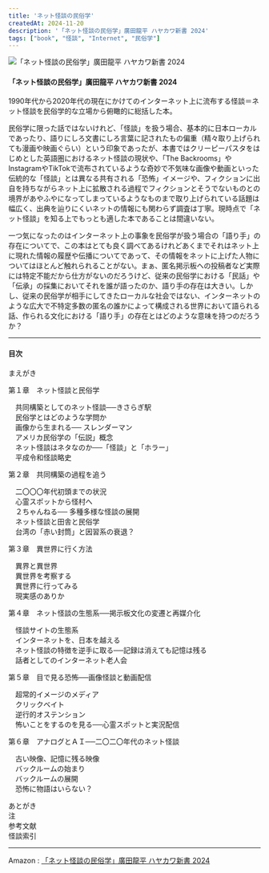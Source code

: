```yaml
---
title: 'ネット怪談の民俗学'
createdAt: 2024-11-20
description: '「ネット怪談の民俗学」廣田龍平 ハヤカワ新書 2024'
tags: ["book", "怪談", "Internet", "民俗学"]
---
```


![「ネット怪談の民俗学」廣田龍平 ハヤカワ新書 2024](https://i.gyazo.com/80639e214ecff0aa7973f6ec3eb7462e.png)

#### 「ネット怪談の民俗学」廣田龍平 ハヤカワ新書 2024

1990年代から2020年代の現在にかけてのインターネット上に流布する怪談＝ネット怪談を民俗学的な立場から俯瞰的に総括した本。

民俗学に限った話ではないけれど、「怪談」を扱う場合、基本的に日本ローカルであったり、語りにしろ文書にしろ言葉に記されたもの偏重（精々取り上げられても漫画や映画ぐらい）という印象であったが、本書ではクリーピーパスタをはじめとした英語圏におけるネット怪談の現状や、「The Backrooms」やInstagramやTikTokで流布されているような奇妙で不気味な画像や動画といった伝統的な「怪談」とは異なる共有される「恐怖」イメージや、フィクションに出自を持ちながらネット上に拡散される過程でフィクションとそうでないものとの境界があやふやになってしまっているようなものまで取り上げられている話題は幅広く、出典を辿りにくいネットの情報にも関わらず調査は丁寧。現時点で「ネット怪談」を知る上でもっとも適した本であることは間違いない。

一つ気になったのはインターネット上の事象を民俗学が扱う場合の「語り手」の存在についてで、この本はとても良く調べてあるけれどあくまでそれはネット上に現れた情報の履歴や伝播についてであって、その情報をネットに上げた人物についてはほとんど触れられることがない。まぁ、匿名掲示板への投稿者など実際には特定不能だから仕方がないのだろうけど、従来の民俗学における「民話」や「伝承」の採集においてそれを誰が語ったのか、語り手の存在は大きい。しかし、従来の民俗学が相手にしてきたローカルな社会ではない、インターネットのような広大で不特定多数の匿名の誰かによって構成される世界において語られる話、作られる文化における「語り手」の存在とはどのような意味を持つのだろうか？

---
#### 目次

まえがき

第１章　ネット怪談と民俗学  

　共同構築としてのネット怪談──きさらぎ駅  
　民俗学とはどのような学問か  
　画像から生まれる── スレンダーマン  
　アメリカ民俗学の「伝説」概念  
　ネット怪談はネタなのか──「怪談」と「ホラー」  
　平成令和怪談略史  

第２章　共同構築の過程を追う

　二〇〇〇年代初頭までの状況  
　心霊スポットから怪村へ  
　２ちゃんねる── 多種多様な怪談の展開  
　ネット怪談と田舎と民俗学  
　台湾の「赤い封筒」と因習系の衰退？  

第３章　異世界に行く方法

　異界と異世界  
　異世界を考察する  
　異世界に行ってみる  
　現実感のありか  

第４章　ネット怪談の生態系──掲示板文化の変遷と再媒介化

　怪談サイトの生態系  
　インターネットを、日本を越える  
　ネット怪談の特徴を逆手に取る──記録は消えても記憶は残る  
　話者としてのインターネット老人会  

第５章　目で見る恐怖──画像怪談と動画配信

　超常的イメージのメディア  
　クリックベイト  
　逆行的オステンション  
　怖いことをするのを見る──心霊スポットと実況配信  

第６章　アナログとＡＩ──二〇二〇年代のネット怪談

　古い映像、記憶に残る映像  
　バックルームの始まり  
　バックルームの展開  
　恐怖に物語はいらない？

あとがき  
注  
参考文献  
怪談索引

---

Amazon : [「ネット怪談の民俗学」廣田龍平 ハヤカワ新書 2024](https://www.amazon.co.jp/dp/B0DK3CPTLF)    


